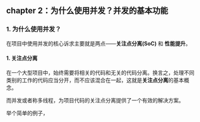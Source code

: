 ## chapter 2：为什么使用并发？并发的基本功能

### 1. 为什么使用并发？

在项目中使用并发的核心诉求主要就是两点——**关注点分离(SoC)** 和 **性能提升**。

#### 1. 关注点分离
在一个大型项目中，始终需要将相关的代码和无关的代码分离。换言之，处理不同类别的工作的代码应当分开，而不应该混合在一起，这就是**关注点分离**的基本概念。

而并发或者称多线程，为项目代码的关注点分离提供了一个有效的解决方案。

举个简单的例子，
